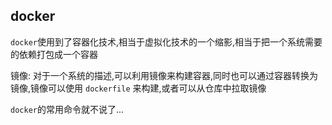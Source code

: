 ## docker
`docker`使用到了容器化技术,相当于虚拟化技术的一个缩影,相当于把一个系统需要的依赖打包成一个容器

镜像: 对于一个系统的描述,可以利用镜像来构建容器,同时也可以通过容器转换为镜像,镜像可以使用 `dockerfile` 来构建,或者可以从仓库中拉取镜像

`docker`的常用命令就不说了...

